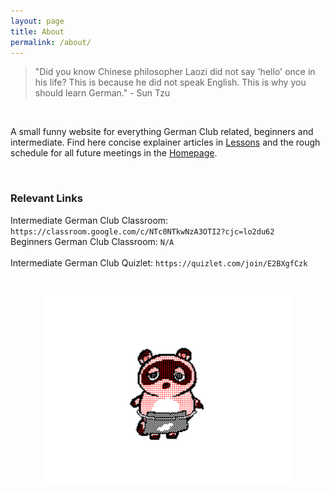 ```yaml
---
layout: page
title: About
permalink: /about/
---
```


> "Did you know Chinese philosopher Laozi did not say 'hello' once in his life? This is because he did not speak English. This is why you should learn German." - Sun Tzu

<br/>

A small funny website for everything German Club related, beginners and intermediate. Find here concise explainer articles in [Lessons](/lessons/) and the rough schedule for all future meetings in the [Homepage](/).

<br/>

### Relevant Links

Intermediate German Club Classroom: `https://classroom.google.com/c/NTc0NTkwNzA3OTI2?cjc=lo2du62`  
Beginners German Club Classroom: `N/A`
<br/><br/>
Intermediate German Club Quizlet: `https://quizlet.com/join/E2BXgfCzk`

<br/>
<p align="center">
  <img src="/assets/images/tomonok.gif" alt="hey! stop hovering over my image >:(" width="400"/>
</p>


